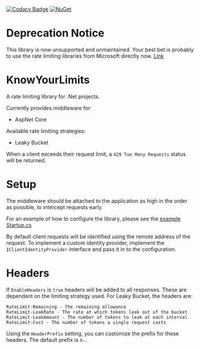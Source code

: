 [![Codacy Badge](https://api.codacy.com/project/badge/Grade/ae41feded6fa467bb9d6b715a1604ac5)](https://www.codacy.com/manual/ejcoyle88/KnowYourLimits?utm_source=github.com&amp;utm_medium=referral&amp;utm_content=ejcoyle88/KnowYourLimits&amp;utm_campaign=Badge_Grade) [![NuGet](https://img.shields.io/nuget/dt/KnowYourLimits.AspNetCore.svg)](https://www.nuget.org/packages/KnowYourLimits.AspNetCore)

# Deprecation Notice
This library is now unsupported and unmaintained. Your best bet is probably to use the rate limiting libraries from Microsoft directly now. [Link](https://learn.microsoft.com/en-us/aspnet/core/performance/rate-limit?view=aspnetcore-7.0)

# KnowYourLimits
A rate limiting library for .Net projects.

Currently provides middleware for:
- AspNet Core

Available rate limiting strategies:
- Leaky Bucket

When a client exceeds their request limit, a `429 Too Many Requests` status will be returned.

# Setup
The middleware should be attached to the application as high in the order as possible, to intercept requests early.

For an example of how to configure the library, please see the [example Startup.cs](https://github.com/ejcoyle88/KnowYourLimits/blob/master/KnowYourLimits.AspNetCore.Example/Startup.cs#L30)

By default client requests will be identified using the remote address of the request. To implement a custom identity provider, implement the `IClientIdentityProvider` interface and pass it in to the configuration.

# Headers
If `EnableHeaders` is `true` headers will be added to all responses. These are dependant on the limiting strategy used.
For Leaky Bucket, the headers are:
```
RateLimit-Remaining - The remaining allowance
RateLimit-LeakRate - The rate at which tokens leak out of the bucket
RateLimit-LeakAmount - The number of tokens to leak at each interval
RateLimit-Cost - The number of tokens a single request costs
```
Using the `HeaderPrefix` setting, you can customize the prefix for these headers. The default prefix is `X-`.
